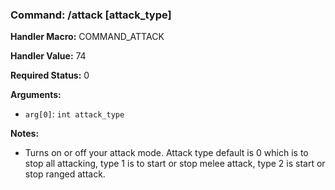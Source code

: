 ### Command: /attack [attack_type]

**Handler Macro:** COMMAND_ATTACK

**Handler Value:** 74

**Required Status:** 0

**Arguments:**
- `arg[0]`: `int attack_type`

**Notes:**
- Turns on or off your attack mode.  Attack type default is 0 which is to stop all attacking, type 1 is to start or stop melee attack, type 2 is start or stop ranged attack.